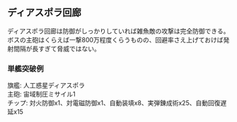 ## ディアスポラ回廊

ディアスポラ回廊は防御がしっかりしていれば雑魚敵の攻撃は完全防御できる。  
ボスの主砲はくらえば一撃800万程度くらうものの、回避率さえ上げておけば発射間隔が長すぎて脅威ではない。  

### 単艦突破例

旗艦: 人工惑星ディアスポラ  
主砲: 宙域制圧ミサイル1  
チップ: 対火防御x1、対電磁防御x1、自動装填x8、実弾錬成術x25、自動回復遅延x15  
